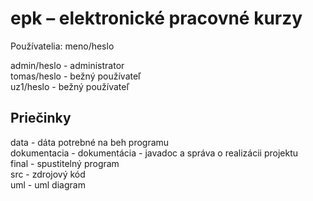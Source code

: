 ﻿# epk – elektronické pracovné kurzy

Používatelia: meno/heslo

admin/heslo - administrator  
tomas/heslo - bežný používateľ  
uz1/heslo - bežný používateľ  

## Priečinky

data - dáta potrebné na beh programu  
dokumentacia - dokumentácia - javadoc a správa o realizácii projektu  
final - spustitelný program  
src - zdrojový kód  
uml - uml diagram  

